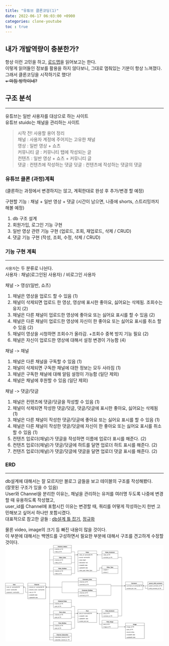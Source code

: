 ```yaml
---
title: "유튜브 클론코딩(1)"
date: 2022-06-17 06:03:00 +0900
categories: clone-youtube
toc : true
---
```


## 내가 개발역량이 충분한가?

항상 이런 고민을 하고, [로드맵](https://roadmap.sh/)을 읽어보고는 한다.  
이렇게 읽어들인 정보를 활용을 하지 않다보니, 그대로 멈춰있는 기분이 항상 느껴졌다.  
그래서 클론코딩을 시작하기로 했다!  
~~+ 마침 방학이네?~~

## 구조 분석
___  
유튜브는 일반 사용자를 대상으로 하는 사이트  
유튜브 stuido는 채널을 관리하는 사이트 

> 시작 전! 사용할 용어 정리  
채널 : 사용자 계정에 주어지는 고유한 채널  
영상 : 일반 영상 + 쇼츠  
커뮤니티 글 : 커뮤니티 탭에 작성되는 글  
컨텐츠 : 일반 영상 + 쇼츠 + 커뮤니티 글   
댓글 : 컨텐츠에 작성하는 댓글
덧글 : 컨텐츠에 작성하는 댓글의 댓글

### 유튜브 클론 (과정)계획  
(클론하는 과정에서 변경하지는 않고, 계획한대로 완성 후 추가/변경 할 예정)

구현할 기능 : 채널 + 일반 영상 + 댓글 (시간이 남으면, 나중에 shorts, 스트리밍까지 해볼 예정)  
1. db 구조 설계
2. 회원가입, 로그인 기능 구현
3. 일반 영상 관련 기능 구현 (업로드, 조회, 재업로드, 삭제 / CRUD)
4. 댓글 기능 구현 (작성, 조회, 수정, 삭제 / CRUD)  

### 기능 구현 계획
___  
`사용자`는 두 분류로 나뉜다.  
사용자 : 채널(로그인된 사용자) / 비로그인 사용자

채널 -> 영상(일반, 쇼츠)
1. 채널은 영상을 업로드 할 수 있음 (1)
2. 채널이 삭제되면 업로드 한 영상, 영상에 표시한 좋아요, 싫어요는 삭제됨. 조회수는 유지 (2)
3. 채널은 다른 채널이 업로드한 영상에 좋아요 또는 싫어요 표시를 할 수 있음 (2)
4. 채널은 다른 채널이 업로드한 영상에 자신이 한 좋아요 또는 싫어요 표시를 취소 할 수 있음 (2)
5. 채널이 영상을 시청하면 조회수가 올라감. +조회수 중복 방지 기능 필요 (2)
7. 채널은 자신이 업로드한 영상에 대해서 설정 변경이 가능함 (4)

채널 -> 채널
1. 채널은 다른 채널을 구독할 수 있음 (1)
2. 채널이 삭제되면 구독한 채널에 대한 정보는 모두 사라짐 (1)
3. 채널은 구독한 채널에 대해 알림 설정이 가능함 (일단 제외)
4. 채널은 채널에 후원할 수 있음 (일단 제외)

채널 -> 댓글/덧글
1. 채널은 컨텐츠에 댓글/덧글을 작성할 수 있음 (1)
2. 채널이 삭제되면 작성한 댓글/덧글, 댓글/덧글에 표시한 좋아요, 싫어요는 삭제됨 (1)
3. 채널은 다른 채널이 작성한 댓글/덧글에 좋아요 또는 싫어요 표시를 할 수 있음 (1)
4. 채널은 다른 채널이 작성한 댓글/덧글에 자신이 한 좋아요 또는 싫어요 표시를 취소 할 수 있음 (1)
5. 컨텐츠 업로더(채널)가 댓글을 작성하면 이름에 업로더 표시를 해준다. (2)
6. 컨텐츠 업로더(채널)가 댓글/덧글에 하트를 달면 업로더 하트 표시를 해준다. (2)
7. 컨텐츠 업로더(채널)가 댓글/덧글에 댓글을 달면 업로더 댓글 표시를 해준다. (2)

### ERD
___

db설계에 대해서는 잘 모르지만 블로그 글들을 보고 테이블의 구조를 작성해봤다.  
(잘못된 구조가 있을 수 있음)  
User와 Channel을 분리한 이유는, 채널을 관리하는 유저를 여러명 두도록 나중에 변경할 때 유용하도록 작성했고,  
user_id를 Channel에 포함시킨 이유는 변경할 때, 쿼리를 어떻게 작성하는지 한번 고민해보고 싶어서 하나만 포함시켰다.  
대표적으로 참고한 글들 : [db설계 틀 잡기](https://frozenpond.tistory.com/151), [정규화](https://3months.tistory.com/193)  

물론 video, image의 크기 등 빠진 내용이 많을 것이다.  
이 부분에 대해서는 백엔드를 구성하면서 필요한 부분에 대해서 구조를 견고하게 수정할 것이다.  
![ERD](/assets/images/youtube_clone/youtube-erd.svg)